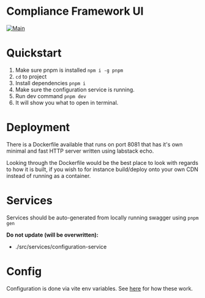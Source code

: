 # Compliance Framework UI

[![Main](https://github.com/compliance-framework/portal/actions/workflows/main.yml/badge.svg)](https://github.com/compliance-framework/portal/actions/workflows/main.yml)

# Quickstart

1. Make sure pnpm is installed `npm i -g pnpm`
2. `cd` to project
3. Install dependencies `pnpm i`
4. Make sure the configuration service is running.
5. Run dev command `pnpm dev`
6. It will show you what to open in terminal.

# Deployment

There is a Dockerfile available that runs on port 8081 that has it's own minimal and fast HTTP server written using labstack echo.

Looking through the Dockerfile would be the best place to look with regards to how it is built, if you wish to for instance build/deploy onto your own CDN instead of running as a container.

# Services

Services should be auto-generated from locally running swagger using `pnpm gen`

**Do not update (will be overwritten):**

- ./src/services/configuration-service

# Config

Configuration is done via vite env variables. See [here](https://vitejs.dev/guide/env-and-mode.html) for how these work.
